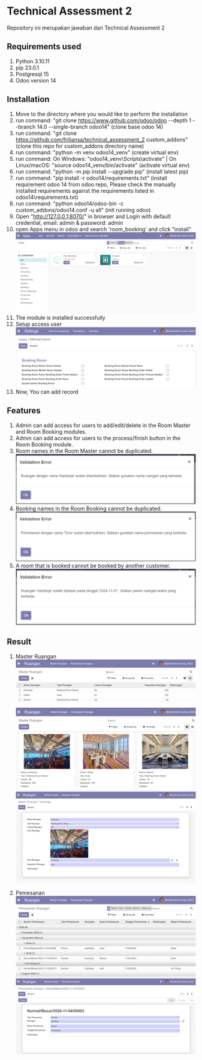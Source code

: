 # Technical Assessment 2
Repository ini merupakan jawaban dari Technical Assessment 2

## Requirements used
1. Python 3.10.11
2. pip 23.0.1
3. Postgresql 15
4. Odoo version 14

## Installation
1. Move to the directory where you would like to perform the installation
2. run command: "git clone https://www.github.com/odoo/odoo --depth 1 --branch 14.0 --single-branch odoo14" (clone base odoo 14)
3. run command: "git clone https://github.com/friliansa/technical_assessment_2 custom_addons" (clone this repo for custom_addons directory name)
4. run command: "python -m venv odoo14_venv" (create virtual env)
5. run command: On Windows: "odoo14_venv\Scripts\activate" | On Linux/macOS: "source odoo14_venv/bin/activate" (activate virtual env)
6. run command: "python -m pip install --upgrade pip" (install latest pip)
7. run command: "pip install -r odoo14/requirements.txt" (install requirement odoo 14 from odoo repo, Please check the manually installed requirements against the requirements listed in odoo14\requirements.txt)
8. run command: "python odoo14/odoo-bin -c custom_addons/odoo14.conf -u all" (init running odoo)
9. Open "http://127.0.0.1:8070/" in browser and Login with default credential, email: admin & password: admin
10. open Apps menu in odoo and search 'room_booking' and click "install"
   ![Install Module](assets/install_module_room_booking.png)
11. The module is installed successfully
12. Setup access user
   ![Setup access Module](assets/setup_access.png)
13. Now, You can add record

## Features
1. Admin can add access for users to add/edit/delete in the Room Master and Room Booking modules.
2. Admin can add access for users to the process/finish button in the Room Booking module.
3. Room names in the Room Master cannot be duplicated.
   ![Room names](assets/validation_add_master_ruangan.png)
4. Booking names in the Room Booking cannot be duplicated.
   ![Booking names](assets/validation_nama_pemesanan.png)
5. A room that is booked cannot be booked by another customer.
   ![Room booked](assets/validation_pemesanan_ruangan.png)

## Result
1. Master Ruangan
   ![List Ruangan](assets/list_ruangan.png)
   ![Grid Ruangan](assets/grid_ruangan.png)
   ![Form Ruangan](assets/form_ruangan.png)

2. Pemesanan
   ![List Pemesanan](assets/list_pemesanan.png)
   ![Form Pemesanan](assets/form_pemesanan.png)

